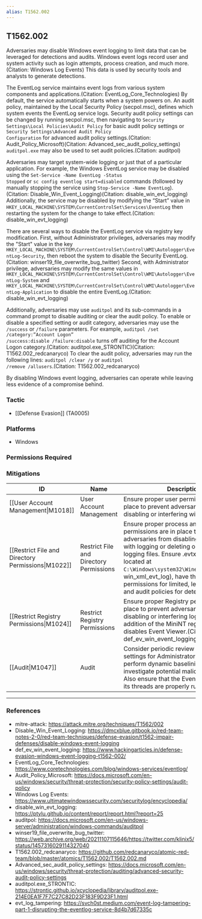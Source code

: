 ```yaml
---
alias: T1562.002
---
```


## T1562.002

Adversaries may disable Windows event logging to limit data that can be leveraged for detections and audits. Windows event logs record user and system activity such as login attempts, process creation, and much more.(Citation: Windows Log Events) This data is used by security tools and analysts to generate detections.

The EventLog service maintains event logs from various system components and applications.(Citation: EventLog_Core_Technologies) By default, the service automatically starts when a system powers on. An audit policy, maintained by the Local Security Policy (secpol.msc), defines which system events the EventLog service logs. Security audit policy settings can be changed by running secpol.msc, then navigating to <code>Security Settings\Local Policies\Audit Policy</code> for basic audit policy settings or <code>Security Settings\Advanced Audit Policy Configuration</code> for advanced audit policy settings.(Citation: Audit_Policy_Microsoft)(Citation: Advanced_sec_audit_policy_settings) <code>auditpol.exe</code> may also be used to set audit policies.(Citation: auditpol)

Adversaries may target system-wide logging or just that of a particular application. For example, the Windows EventLog service may be disabled using the <code>Set-Service -Name EventLog -Status Stopped</code> or <code>sc config eventlog start=disabled</code> commands (followed by manually stopping the service using <code>Stop-Service  -Name EventLog</code>).(Citation: Disable_Win_Event_Logging)(Citation: disable_win_evt_logging) Additionally, the service may be disabled by modifying the “Start” value in <code>HKEY_LOCAL_MACHINE\SYSTEM\CurrentControlSet\Services\EventLog</code> then restarting the system for the change to take effect.(Citation: disable_win_evt_logging)

There are several ways to disable the EventLog service via registry key modification. First, without Administrator privileges, adversaries may modify the "Start" value in the key <code>HKEY_LOCAL_MACHINE\SYSTEM\CurrentControlSet\Control\WMI\Autologger\EventLog-Security</code>, then reboot the system to disable the Security EventLog.(Citation: winser19_file_overwrite_bug_twitter) Second, with Administrator privilege, adversaries may modify the same values in <code>HKEY_LOCAL_MACHINE\SYSTEM\CurrentControlSet\Control\WMI\Autologger\EventLog-System</code> and <code>HKEY_LOCAL_MACHINE\SYSTEM\CurrentControlSet\Control\WMI\Autologger\EventLog-Application</code> to disable the entire EventLog.(Citation: disable_win_evt_logging)

Additionally, adversaries may use <code>auditpol</code> and its sub-commands in a command prompt to disable auditing or clear the audit policy. To enable or disable a specified setting or audit category, adversaries may use the <code>/success</code> or <code>/failure</code> parameters. For example, <code>auditpol /set /category:”Account Logon” /success:disable /failure:disable</code> turns off auditing for the Account Logon category.(Citation: auditpol.exe_STRONTIC)(Citation: T1562.002_redcanaryco) To clear the audit policy, adversaries may run the following lines: <code>auditpol /clear /y</code> or <code>auditpol /remove /allusers</code>.(Citation: T1562.002_redcanaryco)

By disabling Windows event logging, adversaries can operate while leaving less evidence of a compromise behind.


### Tactic
- [[Defense Evasion]] (TA0005)

### Platforms
- Windows

### Permissions Required

### Mitigations

| ID | Name | Description |
| --- | --- | --- |
| [[User Account Management\|M1018]] | User Account Management | Ensure proper user permissions are in place to prevent adversaries from disabling or interfering with logging. |
| [[Restrict File and Directory Permissions\|M1022]] | Restrict File and Directory Permissions | Ensure proper process and file permissions are in place to prevent adversaries from disabling or interfering with logging or deleting or modifying .evtx logging files. Ensure .evtx files, which are located at <code>C:\Windows\system32\Winevt\Logs</code>(Citation: win_xml_evt_log), have the proper file permissions for limited, legitimate access and audit policies for detection.  |
| [[Restrict Registry Permissions\|M1024]] | Restrict Registry Permissions | Ensure proper Registry permissions are in place to prevent adversaries from disabling or interfering logging. The addition of the MiniNT registry key disables Event Viewer.(Citation: def_ev_win_event_logging) |
| [[Audit\|M1047]] | Audit | Consider periodic review of <code>auditpol</code> settings for Administrator accounts and perform dynamic baselining on SIEM(s) to investigate potential malicious activity. Also ensure that the EventLog service and its threads are properly running. |


---
### References

- mitre-attack: https://attack.mitre.org/techniques/T1562/002
- Disable_Win_Event_Logging: https://dmcxblue.gitbook.io/red-team-notes-2-0/red-team-techniques/defense-evasion/t1562-impair-defenses/disable-windows-event-logging
- def_ev_win_event_logging: https://www.hackingarticles.in/defense-evasion-windows-event-logging-t1562-002/
- EventLog_Core_Technologies: https://www.coretechnologies.com/blog/windows-services/eventlog/
- Audit_Policy_Microsoft: https://docs.microsoft.com/en-us/windows/security/threat-protection/security-policy-settings/audit-policy
- Windows Log Events: https://www.ultimatewindowssecurity.com/securitylog/encyclopedia/
- disable_win_evt_logging: https://ptylu.github.io/content/report/report.html?report=25
- auditpol: https://docs.microsoft.com/en-us/windows-server/administration/windows-commands/auditpol
- winser19_file_overwrite_bug_twitter: https://web.archive.org/web/20211107115646/https://twitter.com/klinix5/status/1457316029114327040
- T1562.002_redcanaryco: https://github.com/redcanaryco/atomic-red-team/blob/master/atomics/T1562.002/T1562.002.md
- Advanced_sec_audit_policy_settings: https://docs.microsoft.com/en-us/windows/security/threat-protection/auditing/advanced-security-audit-policy-settings
- auditpol.exe_STRONTIC: https://strontic.github.io/xcyclopedia/library/auditpol.exe-214E0EA1F7F7C27C82D23F183F9D23F1.html
- evt_log_tampering: https://svch0st.medium.com/event-log-tampering-part-1-disrupting-the-eventlog-service-8d4b7d67335c
